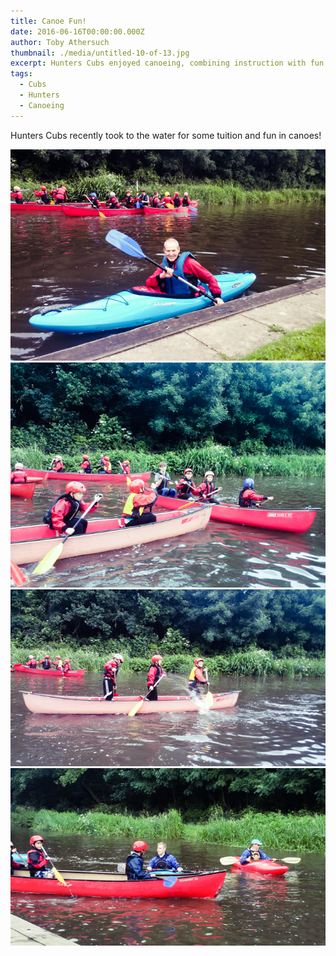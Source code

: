 ```yaml
---
title: Canoe Fun!
date: 2016-06-16T00:00:00.000Z
author: Toby Athersuch
thumbnail: ./media/untitled-10-of-13.jpg
excerpt: Hunters Cubs enjoyed canoeing, combining instruction with fun on the water during their recent outing.
tags:
  - Cubs
  - Hunters
  - Canoeing
---
```


Hunters Cubs recently took to the water for some tuition and fun in canoes!

![Canoe Fun!](./media/untitled-10-of-13.jpg)
![Canoe Fun!](./media/untitled-11-of-13.jpg)
![Canoe Fun!](./media/untitled-12-of-13.jpg)
![Canoe Fun!](./media/untitled-13-of-13.jpg)
